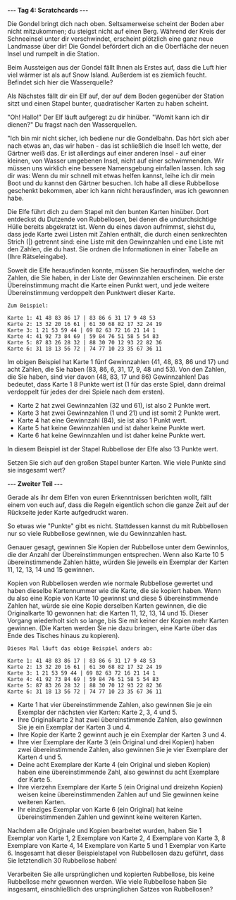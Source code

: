 **--- Tag 4: Scratchcards ---**

Die Gondel bringt dich nach oben. Seltsamerweise scheint der Boden aber nicht mitzukommen; du steigst nicht auf einen Berg. Während der Kreis der Schneeinsel
unter dir verschwindet, erscheint plötzlich eine ganz neue Landmasse über dir! Die Gondel befördert dich an die Oberfläche der neuen Insel und rumpelt in die
Station.

Beim Aussteigen aus der Gondel fällt Ihnen als Erstes auf, dass die Luft hier viel wärmer ist als auf Snow Island. Außerdem ist es ziemlich feucht. Befindet
sich hier die Wasserquelle?

Als Nächstes fällt dir ein Elf auf, der auf dem Boden gegenüber der Station sitzt und einen Stapel bunter, quadratischer Karten zu haben scheint.

"Oh! Hallo!" Der Elf läuft aufgeregt zu dir hinüber. "Womit kann ich dir dienen?" Du fragst nach den Wasserquellen.

"Ich bin mir nicht sicher, ich bediene nur die Gondelbahn. Das hört sich aber nach etwas an, das wir haben - das ist schließlich die Insel! Ich wette, der
Gärtner weiß das. Er ist allerdings auf einer anderen Insel - auf einer kleinen, von Wasser umgebenen Insel, nicht auf einer schwimmenden. Wir müssen uns
wirklich eine bessere Namensgebung einfallen lassen. Ich sag dir was: Wenn du mir schnell mit etwas helfen kannst, leihe ich dir mein Boot und du kannst den
Gärtner besuchen. Ich habe all diese Rubbellose geschenkt bekommen, aber ich kann nicht herausfinden, was ich gewonnen habe.

Die Elfe führt dich zu dem Stapel mit den bunten Karten hinüber. Dort entdeckst du Dutzende von Rubbellosen, bei denen die undurchsichtige Hülle bereits
abgekratzt ist. Wenn du eines davon aufnimmst, siehst du, dass jede Karte zwei Listen mit Zahlen enthält, die durch einen senkrechten Strich (|) getrennt sind:
eine Liste mit den Gewinnzahlen und eine Liste mit den Zahlen, die du hast. Sie ordnen die Informationen in einer Tabelle an (Ihre Rätseleingabe).

Soweit die Elfe herausfinden konnte, müssen Sie herausfinden, welche der Zahlen, die Sie haben, in der Liste der Gewinnzahlen erscheinen. Die erste
Übereinstimmung macht die Karte einen Punkt wert, und jede weitere Übereinstimmung verdoppelt den Punktwert dieser Karte.

```
Zum Beispiel:

Karte 1: 41 48 83 86 17 | 83 86 6 31 17 9 48 53
Karte 2: 13 32 20 16 61 | 61 30 68 82 17 32 24 19
Karte 3: 1 21 53 59 44 | 69 82 63 72 16 21 14 1
Karte 4: 41 92 73 84 69 | 59 84 76 51 58 5 54 83
Karte 5: 87 83 26 28 32 | 88 30 70 12 93 22 82 36
Karte 6: 31 18 13 56 72 | 74 77 10 23 35 67 36 11

```

Im obigen Beispiel hat Karte 1 fünf Gewinnzahlen (41, 48, 83, 86 und 17) und acht Zahlen, die Sie haben (83, 86, 6, 31, 17, 9, 48 und 53). Von den Zahlen, die
Sie haben, sind vier davon (48, 83, 17 und 86) Gewinnzahlen! Das bedeutet, dass Karte 1 8 Punkte wert ist (1 für das erste Spiel, dann dreimal verdoppelt für
jedes der drei Spiele nach dem ersten).

- Karte 2 hat zwei Gewinnzahlen (32 und 61), ist also 2 Punkte wert.
- Karte 3 hat zwei Gewinnzahlen (1 und 21) und ist somit 2 Punkte wert.
- Karte 4 hat eine Gewinnzahl (84), sie ist also 1 Punkt wert.
- Karte 5 hat keine Gewinnzahlen und ist daher keine Punkte wert.
- Karte 6 hat keine Gewinnzahlen und ist daher keine Punkte wert.

In diesem Beispiel ist der Stapel Rubbellose der Elfe also 13 Punkte wert.

Setzen Sie sich auf den großen Stapel bunter Karten. Wie viele Punkte sind sie insgesamt wert?

**--- Zweiter Teil ---**

Gerade als ihr dem Elfen von euren Erkenntnissen berichten wollt, fällt einem von euch auf, dass die Regeln eigentlich schon die ganze Zeit auf der
Rückseite jeder Karte aufgedruckt waren.

So etwas wie "Punkte" gibt es nicht. Stattdessen kannst du mit Rubbellosen nur so viele Rubbellose gewinnen, wie du Gewinnzahlen hast.

Genauer gesagt, gewinnen Sie Kopien der Rubbellose unter dem Gewinnlos, die der Anzahl der Übereinstimmungen entsprechen. Wenn also Karte 10 5
übereinstimmende Zahlen hätte, würden Sie jeweils ein Exemplar der Karten 11, 12, 13, 14 und 15 gewinnen.

Kopien von Rubbellosen werden wie normale Rubbellose gewertet und haben dieselbe Kartennummer wie die Karte, die sie kopiert haben. Wenn du also 
eine Kopie von Karte 10 gewinnst und diese 5 übereinstimmende Zahlen hat, würde sie eine Kopie derselben Karten gewinnen, die die Originalkarte
10 gewonnen hat: die Karten 11, 12, 13, 14 und 15. Dieser Vorgang wiederholt sich so lange, bis Sie mit keiner der Kopien mehr
Karten gewinnen. (Die Karten werden Sie nie dazu bringen, eine Karte über das Ende des Tisches hinaus zu kopieren).

```
Dieses Mal läuft das obige Beispiel anders ab:

Karte 1: 41 48 83 86 17 | 83 86 6 31 17 9 48 53
Karte 2: 13 32 20 16 61 | 61 30 68 82 17 32 24 19
Karte 3: 1 21 53 59 44 | 69 82 63 72 16 21 14 1
Karte 4: 41 92 73 84 69 | 59 84 76 51 58 5 54 83
Karte 5: 87 83 26 28 32 | 88 30 70 12 93 22 82 36
Karte 6: 31 18 13 56 72 | 74 77 10 23 35 67 36 11
```
- Karte 1 hat vier übereinstimmende Zahlen, also gewinnen Sie je ein Exemplar der nächsten vier Karten: Karte 2, 3, 4 und 5.
- Ihre Originalkarte 2 hat zwei übereinstimmende Zahlen, also gewinnen Sie je ein Exemplar der Karten 3 und 4.
- Ihre Kopie der Karte 2 gewinnt auch je ein Exemplar der Karten 3 und 4.
- Ihre vier Exemplare der Karte 3 (ein Original und drei Kopien) haben zwei übereinstimmende Zahlen, also gewinnen Sie je vier Exemplare der Karten 4 und 5.
- Deine acht Exemplare der Karte 4 (ein Original und sieben Kopien) haben eine übereinstimmende Zahl, also gewinnst du acht Exemplare der Karte 5.
- Ihre vierzehn Exemplare der Karte 5 (ein Original und dreizehn Kopien) weisen keine übereinstimmenden Zahlen auf und Sie gewinnen keine weiteren Karten.
- Ihr einziges Exemplar von Karte 6 (ein Original) hat keine übereinstimmenden Zahlen und gewinnt keine weiteren Karten.

Nachdem alle Originale und Kopien bearbeitet wurden, haben Sie 1 Exemplar von Karte 1, 2 Exemplare von Karte 2, 4 Exemplare von Karte 3, 8 Exemplare
von Karte 4, 14 Exemplare von Karte 5 und 1 Exemplar von Karte 6. Insgesamt hat dieser Beispielstapel von Rubbellosen dazu geführt, dass Sie letztendlich 
30 Rubbellose haben!

Verarbeiten Sie alle ursprünglichen und kopierten Rubbellose, bis keine Rubbellose mehr gewonnen werden. Wie viele Rubbellose haben Sie insgesamt, 
einschließlich des ursprünglichen Satzes von Rubbellosen?